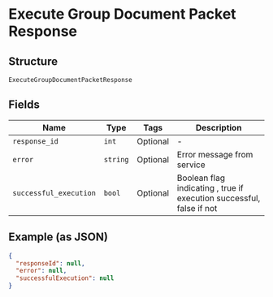 
# Execute Group Document Packet Response

## Structure

`ExecuteGroupDocumentPacketResponse`

## Fields

| Name | Type | Tags | Description |
|  --- | --- | --- | --- |
| `response_id` | `int` | Optional | - |
| `error` | `string` | Optional | Error message from service |
| `successful_execution` | `bool` | Optional | Boolean flag indicating , true if execution successful, false if not |

## Example (as JSON)

```json
{
  "responseId": null,
  "error": null,
  "successfulExecution": null
}
```


